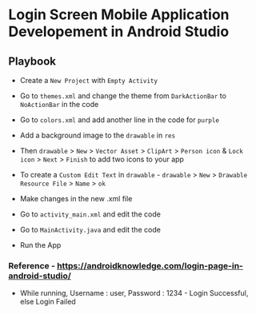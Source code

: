# Login Screen Mobile Application Developement in Android Studio

## Playbook

* Create a `New Project` with `Empty Activity`
* Go to `themes.xml` and change the theme from `DarkActionBar` to `NoActionBar` in the code
* Go to `colors.xml` and add another line in the code for `purple`
* Add a background image to the `drawable` in `res`
* Then `drawable` > `New` > `Vector Asset` > `ClipArt` > `Person icon` & `Lock icon` > `Next` > `Finish` to add two icons to your app
* To create a `Custom Edit Text` in `drawable` - `drawable` > `New` > `Drawable Resource File` > `Name` > `ok`
* Make changes in the new .xml file

* Go to `activity_main.xml` and edit the code
* Go to `MainActivity.java` and edit the code
* Run the App

### Reference - https://androidknowledge.com/login-page-in-android-studio/

* While running, Username : user, Password : 1234 - Login Successful, else Login Failed
